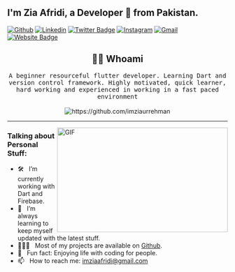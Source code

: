 <!-- Your title -->
## I'm Zia Afridi, a Developer 🚀 from Pakistan.

<!-- Your badges
You can use the website to generate badges: https://shields.io/
-->

[![Github](https://img.shields.io/badge/-Github-000?style=flat&logo=Github&logoColor=white)](https://github.com/imziaurrehman)
[![Linkedin](https://img.shields.io/badge/-LinkedIn-blue?style=flat&logo=Linkedin&logoColor=white)](https://www.linkedin.com/in/zia-rehman-afridi-1807951b0/)
[![Twitter Badge](https://img.shields.io/badge/-Twitter-00acee?style=flat-square&logo=Twitter&logoColor=white)](https://twitter.com/imziaurrehman)
[![Instagram](https://img.shields.io/badge/-Instagram-c13584?style=flat&labelColor=c13584&logo=instagram&logoColor=white)](https://www.instagram.com/realtimecoding)
[![Gmail](https://img.shields.io/badge/-Gmail-c14438?style=flat&logo=Gmail&logoColor=white)](mailto:imziaafridi@gmail.com)
[![Website Badge](https://img.shields.io/badge/Website-3b5998?style=flat-square&logo=google-chrome&logoColor=white)](https://realtimecoding.com/)
&nbsp;

<h2 align="center"> 👨‍💻 Whoami</h2>
<p align="center">
  <samp>A beginner resourceful flutter developer. Learning Dart and version control framework. Highly motivated, quick learner, hard working and experienced in working in a fast paced environment
  </samp>
  <br> <br>
  <img src="https://komarev.com/ghpvc/?username=imziaurrehman" alt="https://github.com/imziaurrehman" />
</p>

<hr>

 <img align="right" alt="GIF" src="https://github.com/abhisheknaiidu/abhisheknaiidu/blob/master/code.gif?raw=true" width="390" height="240" />


### Talking about Personal Stuff:
- 🛠 &nbsp; I’m currently working with Dart and Firebase.
- 🚀 &nbsp; I’m always learning to keep myself updated with the latest stuff.
- 👨🏻‍💻 &nbsp; Most of my projects are available on [Github](https://github.com/imziaurrehman).
- 👾 &nbsp; Fun fact: Enjoying life with coding for people.
- 📫 &nbsp; How to reach me: imziaafridi@gmail.com
